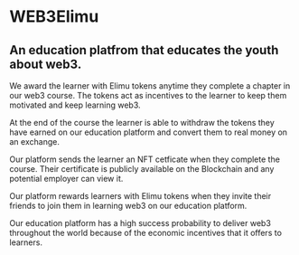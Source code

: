 # WEB3Elimu
## An education platfrom that educates the youth about web3.
We award the learner with Elimu tokens anytime they complete a chapter in our web3 course. The tokens act as incentives to the learner to keep them motivated and keep learning web3.

At the end of the course the learner is able to withdraw the tokens they have earned on our education platform and convert them to real money on an exchange.

Our platform sends the learner an NFT cetficate when they complete the course. Their certificate is publicly available on the Blockchain and any potential employer can view it.

Our platform rewards learners with Elimu tokens when they invite their friends to join them in learning web3 on our education platform.

Our education platform has a high success probability to deliver web3 throughout the world because of the economic incentives that it offers to learners.